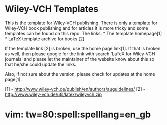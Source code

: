 Wiley-VCH Templates
=========

This is the template for Wiley-VCH publishing. There is only a template for
Wiley-VCH book publishing and for articles it is more tricky and some templates
can be found on this repo. The links:
    * The template homepage[1]
    * LaTeX template archive for books [2]

If the template link [2] is broken, use the home page link[1]. If that is broken
as well, then please google for the link with search 'LaTeX for Wiley-VCH
journals' and please let the maintainer of the website know about this so that
he/she could update the links.

Also, if not sure about the version, please check for updates at the home
page[1].

[1] - http://www.wiley-vch.de/publish/en/authors/auguidelines/
[2] - http://www.wiley-vch.de/util/latex/wileyvch.zip

# vim: tw=80:spell:spelllang=en_gb
